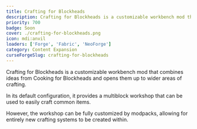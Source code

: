 ```yaml
---
title: Crafting for Blockheads
description: Crafting for Blockheads is a customizable workbench mod that combines ideas from Cooking for Blockheads and opens them up to wider areas of crafting.
priority: 700
badge: Soon
cover: ./crafting-for-blockheads.png
icon: mdi:anvil
loaders: ['Forge', 'Fabric', 'NeoForge']
category: Content Expansion
curseForgeSlug: crafting-for-blockheads
---
```


Crafting for Blockheads is a customizable workbench mod that combines ideas from Cooking for Blockheads and opens them up to wider areas of crafting.

In its default configuration, it provides a multiblock workshop that can be used to easily craft common items.

However, the workshop can be fully customized by modpacks, allowing for entirely new crafting systems to be created within.